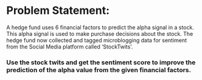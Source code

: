 # Problem Statement:

A hedge fund uses 6 financial factors to predict the alpha signal in a stock. This
alpha signal is used to make purchase decisions about the stock. The hedge fund
now collected and tagged microblogging data for sentiment from the Social Media
platform called ‘StockTwits’.

### Use the stock twits and get the sentiment score to improve the prediction of the alpha value from the given financial factors.
